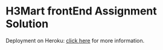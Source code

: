 # H3Mart frontEnd Assignment Solution

Deployment on Heroku: [click here](https://facebook.github.io/create-react-app/docs/running-tests) for more information.
